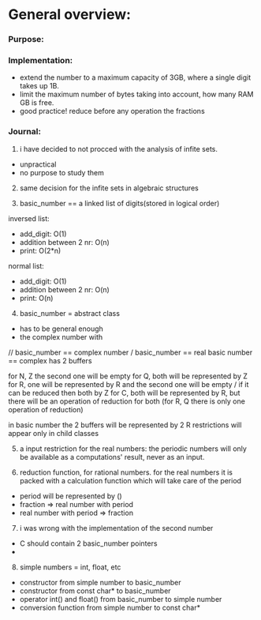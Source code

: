 # General overview:

### Purpose:

### Implementation:
- extend the number to a maximum capacity of 3GB, where a single digit takes up 1B.
- limit the maximum number of bytes taking into account, how many RAM GB is free.
- good practice! reduce before any operation the fractions

### Journal:
1. i have decided to not procced with the analysis of infite sets. 
- unpractical 
- no purpose to study them

2. same decision for the infite sets in algebraic structures

3. basic_number == a linked list of digits(stored in logical order)

inversed list:
- add_digit: O(1)
- addition between 2 nr: O(n)
- print: O(2*n)

normal list:
- add_digit: O(1)
- addition between 2 nr: O(n)
- print: O(n)

4. basic_number = abstract class
- has to be general enough
- the complex number with 


// basic_number == complex number / basic_number == real
basic number == complex
has 2 buffers

for N, Z the second one will be empty
for Q, both will be represented by Z
for R, one will be represented by R and the second one will be empty / if it can be reduced then both by Z
for C, both will be represented by R, but there will be an operation of reduction for both (for R, Q there is only one operation of reduction)

in basic number the 2 buffers will be represented by 2 R
restrictions will appear only in child classes

5. a input restriction for the real numbers: the periodic numbers will only be available as a computations' result, never as an input.

6. reduction function, for rational numbers. for the real numbers it is packed with a calculation function which will take care of the period

- period will be represented by ()
- fraction => real number with period
- real number with period => fraction

7. i was wrong with the implementation of the second number
- C should contain 2 basic_number pointers
- 


8. simple numbers = int, float, etc
- constructor from simple number to basic_number
- constructor from const char* to basic_number
- operator int() and float() from basic_number to simple number
- conversion function from simple number to const char*